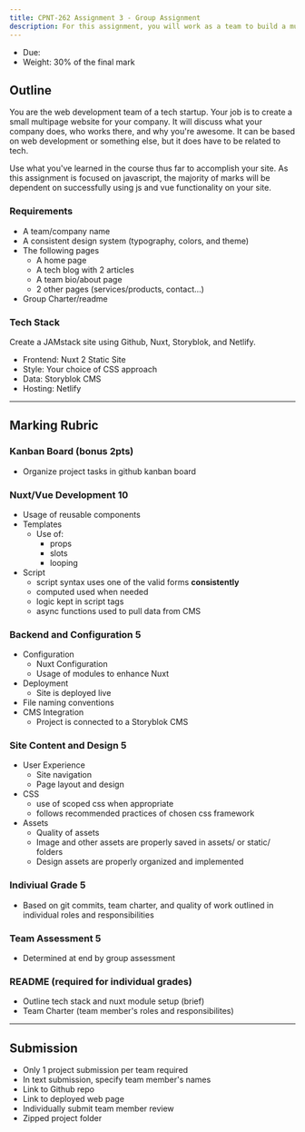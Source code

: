 ```yaml
---
title: CPNT-262 Assignment 3 - Group Assignment
description: For this assignment, you will work as a team to build a multipage website.
---
```


- Due:
- Weight: 30% of the final mark

## Outline

You are the web development team of a tech startup. Your job is to create a small multipage website for your company. It will discuss what your company does, who works there, and why you're awesome. It can be based on web development or something else, but it does have to be related to tech.

Use what you've learned in the course thus far to accomplish your site. As this assignment is focused on javascript, the majority of marks will be dependent on successfully using js and vue functionality on your site.

### Requirements

- A team/company name
- A consistent design system (typography, colors, and theme)
- The following pages
  - A home page
  - A tech blog with 2 articles
  - A team bio/about page
  - 2 other pages (services/products, contact...)
- Group Charter/readme

### Tech Stack

Create a JAMstack site using Github, Nuxt, Storyblok, and Netlify.

- Frontend: Nuxt 2 Static Site
- Style: Your choice of CSS approach
- Data: Storyblok CMS
- Hosting: Netlify

---

## Marking Rubric

### Kanban Board (bonus 2pts)

- Organize project tasks in github kanban board

### Nuxt/Vue Development 10

- Usage of reusable components
- Templates
  - Use of:
    - props
    - slots
    - looping
- Script
  - script syntax uses one of the valid forms **consistently**
  - computed used when needed
  - logic kept in script tags
  - async functions used to pull data from CMS

### Backend and Configuration 5

- Configuration
  - Nuxt Configuration
  - Usage of modules to enhance Nuxt
- Deployment
  - Site is deployed live
- File naming conventions
- CMS Integration
  - Project is connected to a Storyblok CMS

### Site Content and Design 5

- User Experience
  - Site navigation
  - Page layout and design
- CSS
  - use of scoped css when appropriate
  - follows recommended practices of chosen css framework
- Assets
  - Quality of assets
  - Image and other assets are properly saved in assets/ or static/ folders
  - Design assets are properly organized and implemented

### Indiviual Grade 5

- Based on git commits, team charter, and quality of work outlined in individual roles and responsibilities

### Team Assessment 5

- Determined at end by group assessment

### README (required for individual grades)

- Outline tech stack and nuxt module setup (brief)
- Team Charter (team member's roles and responsibilites)

---

## Submission

- Only 1 project submission per team required
- In text submission, specify team member's names
- Link to Github repo
- Link to deployed web page
- Individually submit team member review
- Zipped project folder

